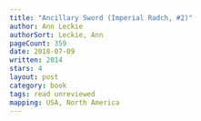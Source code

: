 ```yaml
---
title: "Ancillary Sword (Imperial Radch, #2)"
author: Ann Leckie
authorSort: Leckie, Ann
pageCount: 359
date: 2018-07-09
written: 2014
stars: 4
layout: post
category: book
tags: read unreviewed
mapping: USA, North America
---
```

